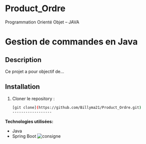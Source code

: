 # Product_Ordre
Programmation Orienté Objet – JAVA 


# Gestion de commandes en Java

## Description
Ce projet a pour objectif de...

## Installation
1. Cloner le repository :
   ```bash
   [git clone](https://github.com/Billyma21/Product_Ordre.git)
   ------------------
   
 **Technologies utilisées:**
* Java
* Spring Boot
![consigne](https://github.com/user-attachments/assets/81db8785-d1bf-470d-8255-07055f5143dc)
